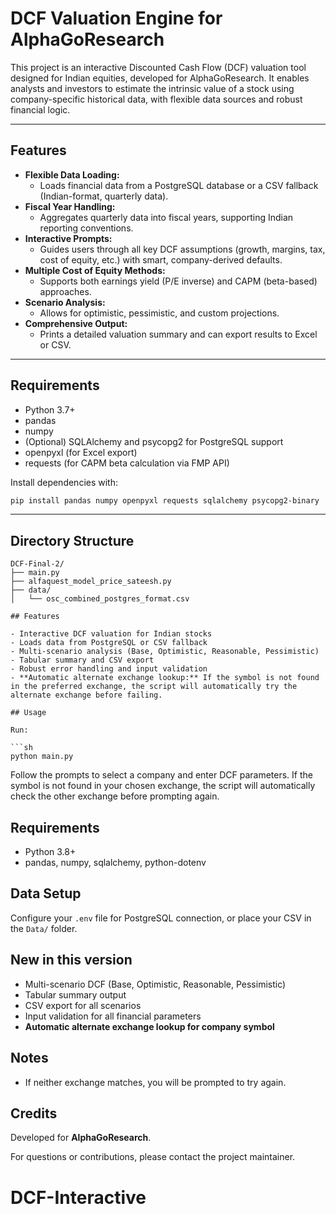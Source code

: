 # DCF Valuation Engine for AlphaGoResearch

This project is an interactive Discounted Cash Flow (DCF) valuation tool designed for Indian equities, developed for AlphaGoResearch. It enables analysts and investors to estimate the intrinsic value of a stock using company-specific historical data, with flexible data sources and robust financial logic.

---

## Features

- **Flexible Data Loading:**
	- Loads financial data from a PostgreSQL database or a CSV fallback (Indian-format, quarterly data).
- **Fiscal Year Handling:**
	- Aggregates quarterly data into fiscal years, supporting Indian reporting conventions.
- **Interactive Prompts:**
	- Guides users through all key DCF assumptions (growth, margins, tax, cost of equity, etc.) with smart, company-derived defaults.
- **Multiple Cost of Equity Methods:**
	- Supports both earnings yield (P/E inverse) and CAPM (beta-based) approaches.
- **Scenario Analysis:**
	- Allows for optimistic, pessimistic, and custom projections.
- **Comprehensive Output:**
	- Prints a detailed valuation summary and can export results to Excel or CSV.

---

## Requirements

- Python 3.7+
- pandas
- numpy
- (Optional) SQLAlchemy and psycopg2 for PostgreSQL support
- openpyxl (for Excel export)
- requests (for CAPM beta calculation via FMP API)

Install dependencies with:
```sh
pip install pandas numpy openpyxl requests sqlalchemy psycopg2-binary
```

---

## Directory Structure

```
DCF-Final-2/
├── main.py
├── alfaquest_model_price_sateesh.py
├── data/
│   └── osc_combined_postgres_format.csv

## Features

- Interactive DCF valuation for Indian stocks
- Loads data from PostgreSQL or CSV fallback
- Multi-scenario analysis (Base, Optimistic, Reasonable, Pessimistic)
- Tabular summary and CSV export
- Robust error handling and input validation
- **Automatic alternate exchange lookup:** If the symbol is not found in the preferred exchange, the script will automatically try the alternate exchange before failing.

## Usage

Run:

```sh
python main.py
```

Follow the prompts to select a company and enter DCF parameters. If the symbol is not found in your chosen exchange, the script will automatically check the other exchange before prompting again.

## Requirements

- Python 3.8+
- pandas, numpy, sqlalchemy, python-dotenv

## Data Setup

Configure your `.env` file for PostgreSQL connection, or place your CSV in the `Data/` folder.

## New in this version

- Multi-scenario DCF (Base, Optimistic, Reasonable, Pessimistic)
- Tabular summary output
- CSV export for all scenarios
- Input validation for all financial parameters
- **Automatic alternate exchange lookup for company symbol**

## Notes

- If neither exchange matches, you will be prompted to try again.
## Credits

Developed for **AlphaGoResearch**.

For questions or contributions, please contact the project maintainer.
# DCF-Interactive